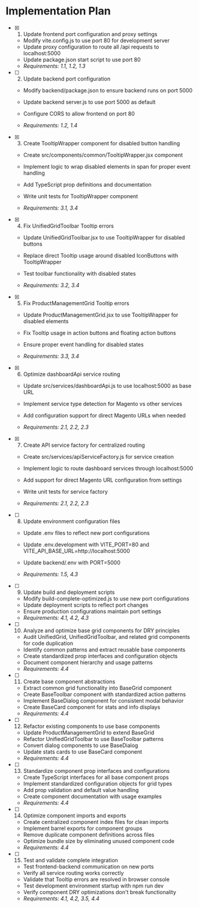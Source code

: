 # Implementation Plan

- [x] 1. Update frontend port configuration and proxy settings












  - Modify vite.config.js to use port 80 for development server
  - Update proxy configuration to route all /api requests to localhost:5000
  - Update package.json start script to use port 80
  - _Requirements: 1.1, 1.2, 1.3_













- [ ] 2. Update backend port configuration
  - Modify backend/package.json to ensure backend runs on port 5000
  - Update backend server.js to use port 5000 as default










  - Configure CORS to allow frontend on port 80
  - _Requirements: 1.2, 1.4_

- [x] 3. Create TooltipWrapper component for disabled button handling


  - Create src/components/common/TooltipWrapper.jsx component


  - Implement logic to wrap disabled elements in span for proper event handling
  - Add TypeScript prop definitions and documentation






  - Write unit tests for TooltipWrapper component
  - _Requirements: 3.1, 3.4_



- [x] 4. Fix UnifiedGridToolbar Tooltip errors


  - Update UnifiedGridToolbar.jsx to use TooltipWrapper for disabled buttons
  - Replace direct Tooltip usage around disabled IconButtons with TooltipWrapper






  - Test toolbar functionality with disabled states


  - _Requirements: 3.2, 3.4_



- [x] 5. Fix ProductManagementGrid Tooltip errors






  - Update ProductManagementGrid.jsx to use TooltipWrapper for disabled elements
  - Fix Tooltip usage in action buttons and floating action buttons



  - Ensure proper event handling for disabled states
  - _Requirements: 3.3, 3.4_

- [x] 6. Optimize dashboardApi service routing


  - Update src/services/dashboardApi.js to use localhost:5000 as base URL
  - Implement service type detection for Magento vs other services




  - Add configuration support for direct Magento URLs when needed


  - _Requirements: 2.1, 2.2, 2.3_



- [x] 7. Create API service factory for centralized routing


  - Create src/services/apiServiceFactory.js for service creation
  - Implement logic to route dashboard services through localhost:5000
  - Add support for direct Magento URL configuration from settings




  - Write unit tests for service factory
  - _Requirements: 2.1, 2.2, 2.3_

- [ ] 8. Update environment configuration files
  - Update .env files to reflect new port configurations


  - Update .env.development with VITE_PORT=80 and VITE_API_BASE_URL=http://localhost:5000
  - Update backend/.env with PORT=5000
  - _Requirements: 1.5, 4.3_

- [ ] 9. Update build and deployment scripts
  - Modify build-complete-optimized.js to use new port configurations
  - Update deployment scripts to reflect port changes
  - Ensure production configurations maintain port settings
  - _Requirements: 4.1, 4.2, 4.3_


- [ ] 10. Analyze and optimize base grid components for DRY principles
  - Audit UnifiedGrid, UnifiedGridToolbar, and related grid components for code duplication
  - Identify common patterns and extract reusable base components
  - Create standardized prop interfaces and configuration objects
  - Document component hierarchy and usage patterns
  - _Requirements: 4.4_

- [ ] 11. Create base component abstractions
  - Extract common grid functionality into BaseGrid component
  - Create BaseToolbar component with standardized action patterns
  - Implement BaseDialog component for consistent modal behavior
  - Create BaseCard component for stats and info displays
  - _Requirements: 4.4_

- [ ] 12. Refactor existing components to use base components
  - Update ProductManagementGrid to extend BaseGrid
  - Refactor UnifiedGridToolbar to use BaseToolbar patterns
  - Convert dialog components to use BaseDialog
  - Update stats cards to use BaseCard component
  - _Requirements: 4.4_

- [ ] 13. Standardize component prop interfaces and configurations
  - Create TypeScript interfaces for all base component props
  - Implement standardized configuration objects for grid types
  - Add prop validation and default value handling
  - Create component documentation with usage examples
  - _Requirements: 4.4_

- [ ] 14. Optimize component imports and exports
  - Create centralized component index files for clean imports
  - Implement barrel exports for component groups
  - Remove duplicate component definitions across files
  - Optimize bundle size by eliminating unused component code
  - _Requirements: 4.4_

- [ ] 15. Test and validate complete integration
  - Test frontend-backend communication on new ports
  - Verify all service routing works correctly
  - Validate that Tooltip errors are resolved in browser console
  - Test development environment startup with npm run dev
  - Verify component DRY optimizations don't break functionality
  - _Requirements: 4.1, 4.2, 3.5, 4.4_